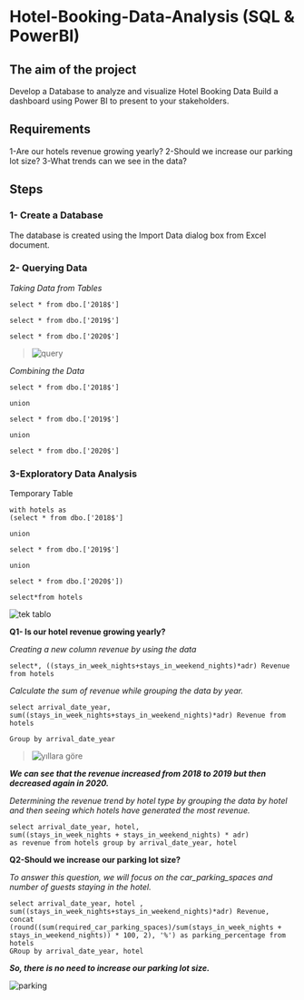 # Hotel-Booking-Data-Analysis (SQL & PowerBI)
## The aim of the project
Develop a Database to analyze and visualize Hotel Booking Data
Build a dashboard using Power BI to present to your stakeholders.

## Requirements
1-Are our hotels revenue growing yearly?
2-Should we increase our parking lot size?
3-What trends can we see in the data? 

## Steps
### 1- Create a Database
The database is created using the Import Data dialog box from Excel document.

### 2- Querying Data
*Taking Data from Tables*

```
select * from dbo.['2018$']

select * from dbo.['2019$']

select * from dbo.['2020$']
```
> ![query](https://private-user-images.githubusercontent.com/150418764/286857810-51c785ef-989b-445a-88af-2d39bbec46ce.png?jwt=eyJhbGciOiJIUzI1NiIsInR5cCI6IkpXVCJ9.eyJpc3MiOiJnaXRodWIuY29tIiwiYXVkIjoicmF3LmdpdGh1YnVzZXJjb250ZW50LmNvbSIsImtleSI6ImtleTEiLCJleHAiOjE3MDEzMzE2MzIsIm5iZiI6MTcwMTMzMTMzMiwicGF0aCI6Ii8xNTA0MTg3NjQvMjg2ODU3ODEwLTUxYzc4NWVmLTk4OWItNDQ1YS04OGFmLTJkMzliYmVjNDZjZS5wbmc_WC1BbXotQWxnb3JpdGhtPUFXUzQtSE1BQy1TSEEyNTYmWC1BbXotQ3JlZGVudGlhbD1BS0lBSVdOSllBWDRDU1ZFSDUzQSUyRjIwMjMxMTMwJTJGdXMtZWFzdC0xJTJGczMlMkZhd3M0X3JlcXVlc3QmWC1BbXotRGF0ZT0yMDIzMTEzMFQwODAyMTJaJlgtQW16LUV4cGlyZXM9MzAwJlgtQW16LVNpZ25hdHVyZT0zYmU3N2YwNWNmMTYxMWMxZmY0M2QxZTJlZmI4MTNmNTVlMzIxMTBiM2JmNWI3YjUyNGM0OWM5MTU5YmM5MmFiJlgtQW16LVNpZ25lZEhlYWRlcnM9aG9zdCZhY3Rvcl9pZD0wJmtleV9pZD0wJnJlcG9faWQ9MCJ9.akaE6FqJ3P0Bm0ZXtTABUzcJUFZLLk4f0vFjyly8cNI)


*Combining the Data*

```
select * from dbo.['2018$']

union

select * from dbo.['2019$']

union

select * from dbo.['2020$']
```

### 3-Exploratory Data Analysis

Temporary Table

```
with hotels as 
(select * from dbo.['2018$']

union

select * from dbo.['2019$']

union

select * from dbo.['2020$'])

select*from hotels

```
![tek tablo](https://github.com/ipekhisar/Hotel-Booking-Data-Analysis/assets/150418764/4adaf019-7432-4985-8087-fb5fc95b4dbb)

**Q1- Is our hotel revenue growing yearly?**

*Creating a new column revenue by using the data*

```
select*, ((stays_in_week_nights+stays_in_weekend_nights)*adr) Revenue from hotels
```

*Calculate the sum of revenue while grouping the data by year.*

```
select arrival_date_year, sum((stays_in_week_nights+stays_in_weekend_nights)*adr) Revenue from hotels

Group by arrival_date_year
```
> ![yıllara göre](https://private-user-images.githubusercontent.com/150418764/286858587-3a06d0d8-0c9a-461a-b2ab-c6bcd3614352.png?jwt=eyJhbGciOiJIUzI1NiIsInR5cCI6IkpXVCJ9.eyJpc3MiOiJnaXRodWIuY29tIiwiYXVkIjoicmF3LmdpdGh1YnVzZXJjb250ZW50LmNvbSIsImtleSI6ImtleTEiLCJleHAiOjE3MDEzMzE3NjAsIm5iZiI6MTcwMTMzMTQ2MCwicGF0aCI6Ii8xNTA0MTg3NjQvMjg2ODU4NTg3LTNhMDZkMGQ4LTBjOWEtNDYxYS1iMmFiLWM2YmNkMzYxNDM1Mi5wbmc_WC1BbXotQWxnb3JpdGhtPUFXUzQtSE1BQy1TSEEyNTYmWC1BbXotQ3JlZGVudGlhbD1BS0lBSVdOSllBWDRDU1ZFSDUzQSUyRjIwMjMxMTMwJTJGdXMtZWFzdC0xJTJGczMlMkZhd3M0X3JlcXVlc3QmWC1BbXotRGF0ZT0yMDIzMTEzMFQwODA0MjBaJlgtQW16LUV4cGlyZXM9MzAwJlgtQW16LVNpZ25hdHVyZT1lZTAyMTZjMDVlYzZlN2Q5YzE3YmUxY2NiZTg1YjVmYTViMjIxMGU2ZGE5MjFkNWI4MGNjY2ZiNzFhMzc4YmNjJlgtQW16LVNpZ25lZEhlYWRlcnM9aG9zdCZhY3Rvcl9pZD0wJmtleV9pZD0wJnJlcG9faWQ9MCJ9.-8JCRF4fhMWpjHtIhWYMApvwizh2mgZiUjtjneON6ZU)


***We can see that the revenue increased from 2018 to 2019 but then decreased again in 2020.***

*Determining the revenue trend by hotel type by grouping the data by hotel and then seeing which hotels have generated the most revenue.*
```
select arrival_date_year, hotel,
sum((stays_in_week_nights + stays_in_weekend_nights) * adr)
as revenue from hotels group by arrival_date_year, hotel
```

**Q2-Should we increase our parking lot size?**

*To answer this question, we will focus on the car_parking_spaces and number of guests staying in the hotel.* 

```
select arrival_date_year, hotel , sum((stays_in_week_nights+stays_in_weekend_nights)*adr) Revenue,
concat (round((sum(required_car_parking_spaces)/sum(stays_in_week_nights +
stays_in_weekend_nights)) * 100, 2), '%') as parking_percentage from hotels
GRoup by arrival_date_year, hotel
```
***So, there is no need to increase our parking lot size.***

![parking](https://github.com/ipekhisar/Hotel-Booking-Data-Analysis/assets/150418764/19ff8d2e-4d23-4e17-8b8c-75656a7928c0)

